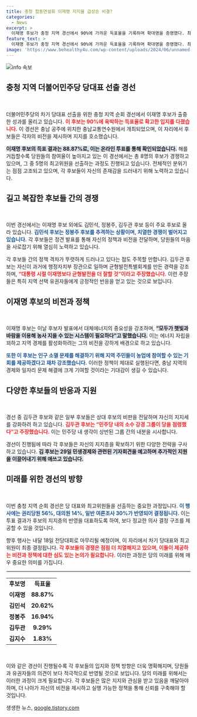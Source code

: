 ```yaml
---
title: 충청 합동연설회 이재명 지지율 급상승 비결?
categories:
  - News
excerpt: >
  이재명 후보가 충청 지역 경선에서 90%에 가까운 득표율을 기록하며 확대명을 증명했다. 최고위원 레이스는 김민석 후보가 정봉주 후보를 추격, 뜨거운 경쟁이 이어지고 있다. 과연 민주당의 새로운 리더는 누구일까?
feature_text: >
  이재명 후보가 충청 지역 경선에서 90%에 가까운 득표율을 기록하며 확대명을 증명했다. 최고위원 레이스는 김민석 후보가 정봉주 후보를 추격, 뜨거운 경쟁이 이어지고 있다. 과연 민주당의 새로운 리더는 누구일까?
image: 'https://www.behealthy4u.com/wp-content/uploads/2024/06/unnamed-file.png'
---
```


<p><img src="https://www.behealthy4u.com/wp-content/uploads/2024/06/unnamed-file.png" alt="info 속보" /></p>

<h2 data-ke-size="size26">충청 지역 더불어민주당 당대표 선출 경선</h2>

<p data-ke-size="size16">&nbsp;</p>

<p>더불어민주당의 차기 당대표 선출을 위한 충청 지역 순회 경선에서 이재명 후보가 출중한 성과를 올리고 있습니다. <b><span style="color: #ee2323;">이 후보는 90%에 육박하는 득표율로 확고한 입지를 다졌습니다.</span></b> 이 경선은 충남 공주에 위치한 충남교통연수원에서 개최되었으며, 이 자리에서 후보들은 각자의 비전을 제시하며 지지를 호소했습니다.</p>

<p><b><span style="background-color: #21538527;">이재명 후보의 득표 결과는 88.87%로, 이는 온라인 투표를 통해 확인되었습니다.</span></b> 해를 거듭할수록 당원들의 참여율이 높아지고 있는 이 경선에서는 총 8명의 후보가 경쟁하고 있으며, 그 중 5명의 최고위원을 선출하는 과정도 진행되고 있습니다. 전체적인 분위기는 점점 고조되고 있으며, 각 후보들이 자신의 존재감을 드러내기 위해 노력하고 있습니다.</p>

<h2 data-ke-size="size26">길고 복잡한 후보들 간의 경쟁</h2>

<p data-ke-size="size16">&nbsp;</p>

<p>이번 경선에서는 이재명 후보 외에도 김민석, 정봉주, 김두관 후보 등이 주요 후보로 올라 있습니다. <b><span style="color: #1a5490;">김민석 후보는 정봉주 후보를 추격하는 상황이며, 치열한 경쟁이 벌어지고 있습니다.</span></b> 각 후보들은 정견 발표를 통해 자신의 정책과 비전을 전달하며, 당원들의 마음을 사로잡기 위해 열심히 노력하고 있습니다.</p>

<p>각 후보들 간의 정책 격차가 뚜렷하게 드러나고 있다는 점도 주목할 만합니다. 김두관 후보는 자신이 과거에 행정자치부 장관으로 일하며 균형발전특별회계를 만든 경력을 강조하며, <b><span style="color: #ee2323;">“대통령 시절 이재명보다 균형발전을 더 잘할 것”이라고 주장했습니다.</span></b> 이런 주장들은 특히 지역 선택 유권자들에게 긍정적인 반응을 얻고 있는 것으로 보입니다.</p>

<h2 data-ke-size="size26">이재명 후보의 비전과 정책</h2>

<p data-ke-size="size16">&nbsp;</p>

<p>이재명 후보는 이날 후보자 발표에서 대체에너지의 중요성을 강조하며, <b><span style="background-color: #21538527;">“모두가 햇빛과 바람을 이용해 농사 지을 수 있는 시스템이 필요하다”고 말했습니다.</span></b> 이는 에너지 자립을 꾀하고 지역 경제를 활성화하려는 그의 비전을 강하게 배경으로 하고 있습니다. </p>

<p><b><span style="color: #1a5490;">또한 이 후보는 인구 소멸 문제를 해결하기 위해 지역 주민들이 농업에 참여할 수 있는 기회를 제공하겠다고 재차 강조했습니다.</span></b> 이러한 정책이 제대로 실행된다면, 충남 지역의 경제와 일자리 문제 해결에 크게 기여할 것이라는 기대감이 생길 수 있습니다. </p>

<h2 data-ke-size="size26">다양한 후보들의 반응과 지원</h2>

<p data-ke-size="size16">&nbsp;</p>

<p>경선 중 김두관 후보와 같은 일부 후보들은 상대 후보의 비판을 전달하며 자신의 지지세를 강화하려 하고 있습니다. <b><span style="color: #ee2323;">김두관 후보는 “민주당 내의 소수 강경 그룹이 당을 점령했다”고 주장했습니다.</span></b> 이는 민주당 내 생각이 상반된 그룹 간의 내분을 시사합니다. </p>

<p>경선이 진행됨에 따라 각 후보들은 자신의 지지층을 확보하기 위한 다양한 전략을 구사하고 있습니다. <b><span style="background-color: #21538527;">김 후보는 29일 민생경제와 관련된 기자회견을 예고하며 추가적인 지원을 이끌어내기 위해 애쓰고 있습니다.</span></b></p>

<h2 data-ke-size="size26">미래를 위한 경선의 방향</h2>

<p data-ke-size="size16">&nbsp;</p>

<p>이번 충청 지역 순회 경선은 당 대표와 최고위원들을 선출하는 중요한 과정입니다. <b><span style="color: #1a5490;">이 행사에는 권리당원 56%, 대의원 14%, 일반 여론조사 30%가 반영되어 결정됩니다.</span></b> 이는 투표 결과가 후보의 지지층의 반영을 대표하도록 하여, 보다 정교한 의사 결정 구조를 제공할 수 있을 것입니다. </p>

<p>향후 행사는 내달 18일 전당대회로 마무리될 예정이며, 이 자리에서 차기 당대표와 최고위원이 최종 결정됩니다. <b><span style="color: #ee2323;">각 후보들의 경쟁은 점점 더 치열해지고 있으며, 이들이 제공하는 비전과 정책에 대한 심도 있는 논의가 필요합니다.</span></b> 이러한 과정은 당의 미래를 위해 매우 중요한 의미를 가집니다. </p>

<hr style="border:1px solid #eee"/>

<table style="width:100%; border-collapse:collapse;">
<tr>
<td style="text-align: center; height: 17px;"><b>후보명</b></td>
<td style="text-align: center; height: 17px;"><b>득표율</b></td>
</tr>
<tr>
<td style="text-align: center; height: 17px;"><b>이재명</b></td>
<td style="text-align: center; height: 17px;"><b>88.87%</b></td>
</tr>
<tr>
<td style="text-align: center; height: 17px;"><b>김민석</b></td>
<td style="text-align: center; height: 17px;"><b>20.62%</b></td>
</tr>
<tr>
<td style="text-align: center; height: 17px;"><b>정봉주</b></td>
<td style="text-align: center; height: 17px;"><b>16.94%</b></td>
</tr>
<tr>
<td style="text-align: center; height: 17px;"><b>김두관</b></td>
<td style="text-align: center; height: 17px;"><b>9.29%</b></td>
</tr>
<tr>
<td style="text-align: center; height: 17px;"><b>김지수</b></td>
<td style="text-align: center; height: 17px;"><b>1.83%</b></td>
</tr>
</table> 

<p data-ke-size="size16">&nbsp;</p>

<p>이와 같은 경선이 진행될수록 각 후보들의 입지와 정책 방향은 더욱 명확해지며, 당원들과 유권자들의 의견이 보다 적극적으로 반영될 것으로 보입니다. 당의 미래를 위해서는 이러한 과정이 크게 필요합니다. 각 후보들은 많은 지지와 관심을 받고 있음을 깨달아야 하며, 더 나아가 자신의 비전을 제시하고 실행 가능한 정책을 통해 신뢰를 구축해야 할 것입니다.</p>
생생한 뉴스, <a href="https://qoogle.tistory.com" rel="dofollow">qoogle.tistory.com</a>


